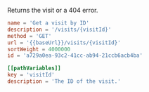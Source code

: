 Returns the visit or a 404 error.

```toml
name = 'Get a visit by ID'
description = '/visits/{visitId}'
method = 'GET'
url = '{{baseUrl}}/visits/{visitId}'
sortWeight = 4000000
id = 'a729a0ea-93c2-41cc-ab94-21ccb6acb4ba'

[[pathVariables]]
key = 'visitId'
description = 'The ID of the visit.'
```
